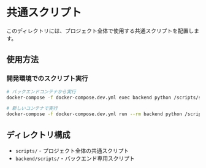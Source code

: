 # 共通スクリプト

このディレクトリには、プロジェクト全体で使用する共通スクリプトを配置します。

## 使用方法

### 開発環境でのスクリプト実行
```bash
# バックエンドコンテナから実行
docker-compose -f docker-compose.dev.yml exec backend python /scripts/script_name.py

# 新しいコンテナで実行
docker-compose -f docker-compose.dev.yml run --rm backend python /scripts/script_name.py
```

## ディレクトリ構成
- `scripts/` - プロジェクト全体の共通スクリプト
- `backend/scripts/` - バックエンド専用スクリプト